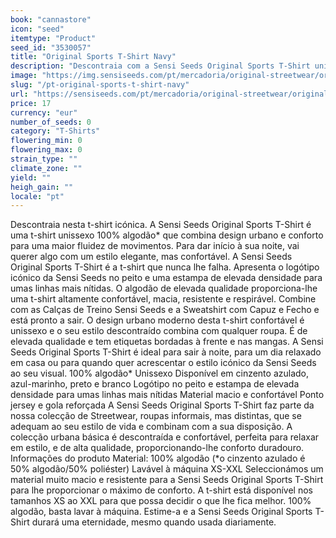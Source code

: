 ```yaml
---
book: "cannastore"
icon: "seed"
itemtype: "Product"
seed_id: "3530057"
title: "Original Sports T-Shirt Navy"
description: "Descontraia com a Sensi Seeds Original Sports T-Shirt unissexo que combina design urbano e conforto para maior fluidez de movimentos. Compre já!"
image: "https://img.sensiseeds.com/pt/mercadoria/original-streetwear/original-sports-t-shirt-navy-image.png"
slug: "/pt-original-sports-t-shirt-navy"
url: "https://sensiseeds.com/pt/mercadoria/original-streetwear/original-sports-t-shirt-navy?a_aid=cannastore"
price: 17
currency: "eur"
number_of_seeds: 0
category: "T-Shirts"
flowering_min: 0
flowering_max: 0
strain_type: ""
climate_zone: ""
yield: ""
heigh_gain: ""
locale: "pt"
---
```

Descontraia nesta t-shirt icónica. A Sensi Seeds Original Sports T-Shirt é uma t-shirt unissexo 100% algodão* que combina design urbano e conforto para uma maior fluidez de movimentos. Para dar início à sua noite, vai querer algo com um estilo elegante, mas confortável. A Sensi Seeds Original Sports T-Shirt é a t-shirt que nunca lhe falha. Apresenta o logótipo icónico da Sensi Seeds no peito e uma estampa de elevada densidade para umas linhas mais nítidas. O algodão de elevada qualidade proporciona-lhe uma t-shirt altamente confortável, macia, resistente e respirável. Combine com as Calças de Treino Sensi Seeds e a Sweatshirt com Capuz e Fecho e está pronto a sair. O design urbano moderno desta t-shirt confortável é unissexo e o seu estilo descontraído combina com qualquer roupa. É de elevada qualidade e tem etiquetas bordadas à frente e nas mangas. A Sensi Seeds Original Sports T-Shirt é ideal para sair à noite, para um dia relaxado em casa ou para quando quer acrescentar o estilo icónico da Sensi Seeds ao seu visual. 100% algodão* Unissexo Disponível em cinzento azulado, azul-marinho, preto e branco Logótipo no peito e estampa de elevada densidade para umas linhas mais nítidas Material macio e confortável Ponto jersey e gola reforçada A Sensi Seeds Original Sports T-Shirt faz parte da nossa colecção de Streetwear, roupas informais, mas distintas, que se adequam ao seu estilo de vida e combinam com a sua disposição. A colecção urbana básica é descontraída e confortável, perfeita para relaxar em estilo, e de alta qualidade, proporcionando-lhe conforto duradouro. Informações do produto Material: 100% algodão (*o cinzento azulado é 50% algodão/50% poliéster) Lavável à máquina XS-XXL Seleccionámos um material muito macio e resistente para a Sensi Seeds Original Sports T-Shirt para lhe proporcionar o máximo de conforto. A t-shirt está disponível nos tamanhos XS ao XXL para que possa decidir o que lhe fica melhor. 100% algodão, basta lavar à máquina. Estime-a e a Sensi Seeds Original Sports T-Shirt durará uma eternidade, mesmo quando usada diariamente.
